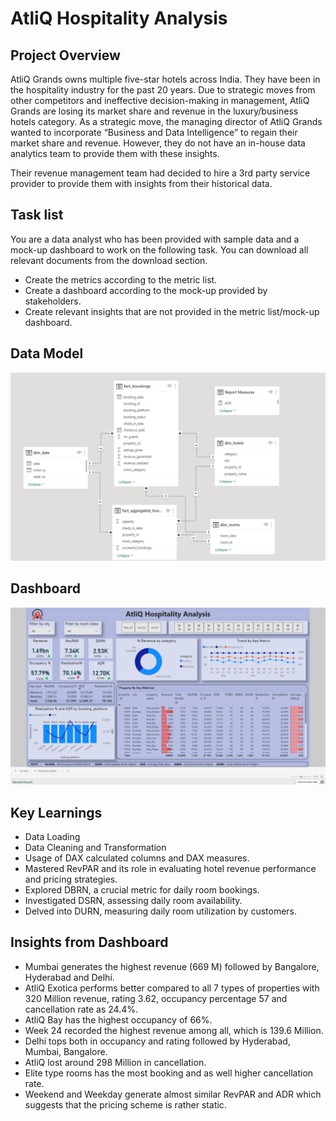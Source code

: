
# AtliQ Hospitality Analysis


## Project Overview


AtliQ Grands owns multiple five-star hotels across India. They have been in the hospitality industry for the past 20 years. Due to strategic moves from other competitors and ineffective decision-making in management, AtliQ Grands are losing its market share and revenue in the luxury/business hotels category. As a strategic move, the managing director of AtliQ Grands wanted to incorporate “Business and Data Intelligence” to regain their market share and revenue. However, they do not have an in-house data analytics team to provide them with these insights.

Their revenue management team had decided to hire a 3rd party service provider to provide them with insights from their historical data.
## Task list

You are a data analyst who has been provided with sample data and a mock-up dashboard to work on the following task. You can download all relevant documents from the download section.

+ Create the metrics according to the metric list.
+ Create a dashboard according to the mock-up provided by stakeholders.
+ Create relevant insights that are not provided in the metric list/mock-up dashboard.
## Data Model


![Data model Hospitality Analysis](https://github.com/JBPANDYA/AtliQ---Hospitality-Analysis/blob/main/hospitality_data_model.png
)

## Dashboard



![Hospitalty Analysis Dashboard](https://github.com/JBPANDYA/AtliQ---Hospitality-Analysis/blob/main/Hospitality%20Analysis.png)



## Key Learnings
+ Data Loading
+ Data Cleaning and Transformation
+ Usage of DAX calculated columns and DAX measures.
+ Mastered RevPAR and its role in evaluating hotel revenue performance and pricing strategies.
+ Explored DBRN, a crucial metric for daily room bookings.
+ Investigated DSRN, assessing daily room availability.
+ Delved into DURN, measuring daily room utilization by customers.
## Insights from Dashboard
+ Mumbai generates the highest revenue (669 M) followed by Bangalore, Hyderabad and Delhi.
+ AtliQ Exotica performs better compared to all 7 types of properties with 320 Million revenue, rating 3.62, occupancy percentage 57 and cancellation rate as 24.4%.
+ AtliQ Bay has the highest occupancy of 66%.
+ Week 24 recorded the highest revenue among all, which is 139.6 Million.
+ Delhi tops both in occupancy and rating followed by Hyderabad, Mumbai, Bangalore.
+ AtliQ lost around 298 Million in cancellation.
+ Elite type rooms has the most booking and as well higher cancellation rate.
+ Weekend and Weekday generate almost similar RevPAR and ADR which suggests that the pricing scheme is rather static.
